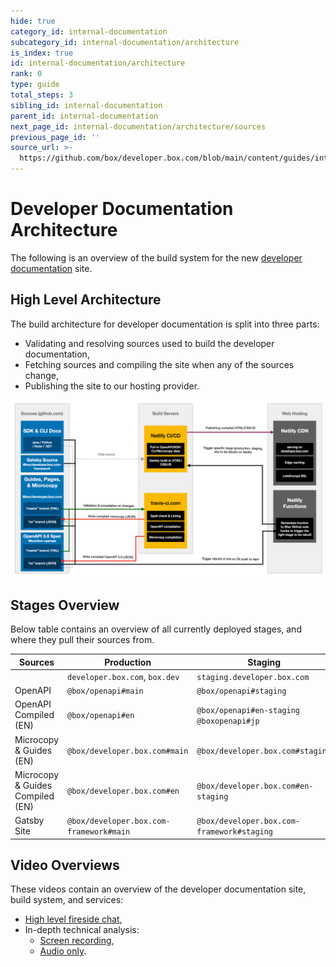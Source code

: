 ```yaml
---
hide: true
category_id: internal-documentation
subcategory_id: internal-documentation/architecture
is_index: true
id: internal-documentation/architecture
rank: 0
type: guide
total_steps: 3
sibling_id: internal-documentation
parent_id: internal-documentation
next_page_id: internal-documentation/architecture/sources
previous_page_id: ''
source_url: >-
  https://github.com/box/developer.box.com/blob/main/content/guides/internal-documentation/architecture/0-index.md
---
```

<!-- does not need translation -->

# Developer Documentation Architecture

The following is an overview of the build system for the new
[developer documentation] site.

## High Level Architecture

The build architecture for developer documentation is split into three
parts:

- Validating and resolving sources used to build the developer documentation,
- Fetching sources and compiling the site when any of the sources change,
- Publishing the site to our hosting provider.

<ImageFrame center shadow border>

![Architecture](./images/Architecture1.png)

</ImageFrame>

## Stages Overview

Below table contains an overview of all currently deployed stages, and where
they pull their sources from.

| Sources | Production | Staging | Japan |
| --- | --- | --- | --- |
| | `developer.box.com`, `box.dev` | `staging.developer.box.com` | `ja.developer.box.com` | `box.dev` |
| OpenAPI | `@box/openapi#main` | `@box/openapi#staging` | | |
| OpenAPI Compiled (EN) | `@box/openapi#en` | `@box/openapi#en-staging` `@boxopenapi#jp` | |
| Microcopy & Guides (EN) | `@box/developer.box.com#main` | `@box/developer.box.com#staging` | | |
| Microcopy & Guides Compiled (EN) | `@box/developer.box.com#en` | `@box/developer.box.com#en-staging` | `@box/developer.box.com#jp` | |
| Gatsby Site | `@box/developer.box.com-framework#main` | `@box/developer.box.com-framework#staging` | `@box/developer.box.com-framework#main` | |

## Video Overviews

These videos contain an overview of the developer documentation site, build
system, and services:

- [High level fireside chat],
- In-depth technical analysis:
    - [Screen recording],
    - [Audio only].

[developer documentation]: https://developer.box.com
[High level fireside chat]:
https://cloud.box.com/s/bf7yfygd56ffes5awyw7xr5n7hrg3tiz
[Screen recording]: https://cloud.box.com/s/lmcj5kamjsxxwfad08d0iy78jmzsk7be
[Audio only]: https://cloud.box.com/s/mtbfmfwgxm4sn0m0xfz92rzlrv3239bh